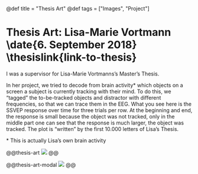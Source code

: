 @def title = "Thesis Art"
@def tags = ["Images", "Project"]

# Thesis Art: Lisa-Marie Vortmann \date{6. September 2018} \thesislink{link-to-thesis}
I was a supervisor for Lisa-Marie Vortmanns’s Master’s Thesis.


In her project, we tried to decode from brain activity* which objects on a screen a subject is currently tracking with their mind. To do this, we “tagged” the to-be-tracked objects and distractor with different frequencies, so that we can trace them in the EEG. What you see here is the SSVEP response over time for three trials per row. At the beginning and end, the response is small because the object was not tracked, only in the middle part one can see that the response is much larger, the object was tracked. The plot is “written” by the first 10.000 letters of Lisa’s Thesis.


\* This is actually Lisa’s own brain activity

@@thesis-art
![](/assets/thesis-art/a2_lisa.jpg)
@@

@@thesis-art-modal
![](/assets/thesis-art/a2_lisa.jpg)
@@
